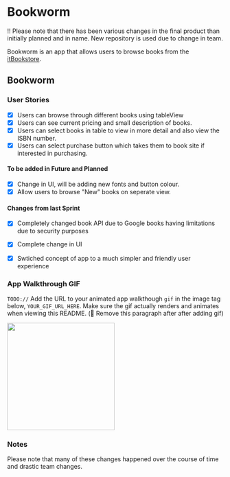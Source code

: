 # Bookworm

!! Please note that there has been various changes in the final product than initially planned and in name. New repository is used due to change in team.

Bookworm is an app that allows users to browse books from the [itBookstore](https://api.itbook.store/).

## Bookworm

### User Stories
- [x] Users can browse through different books using tableView
- [x] Users can see current pricing and small description of books.
- [x] Users can select books in table to view in more detail and also view the ISBN number.
- [x] Users can select purchase button which takes them to book site if interested in purchasing.

#### To be added in Future and Planned
- [x] Change in UI, will be adding new fonts and button colour.
- [x] Allow users to browse "New" books on seperate view.

#### Changes from last Sprint

- [x] Completely changed book API due to Google books having limitations due to security purposes
- [x] Complete change in UI
- [x] Swtiched concept of app to a much simpler and friendly user experience


### App Walkthrough GIF
`TODO://` Add the URL to your animated app walkthough `gif` in the image tag below, `YOUR_GIF_URL_HERE`. Make sure the gif actually renders and animates when viewing this README. (🚫 Remove this paragraph after after adding gif)

<img src="http://g.recordit.co/FkS79A2ZzS.gif" width=250><br>

### Notes
Please note that many of these changes happened over the course of time and drastic team changes. 
